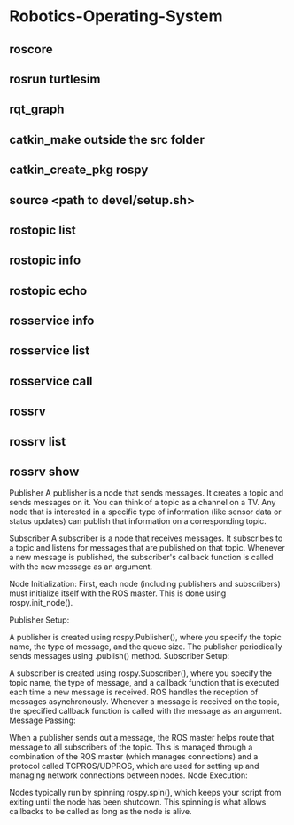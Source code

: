 # Robotics-Operating-System


## roscore
## rosrun turtlesim
## rqt_graph
## catkin_make outside the src folder
## catkin_create_pkg <name> rospy
## source <path to devel/setup.sh>
## rostopic list
## rostopic info <name>
## rostopic echo
## rosservice info <name>
## rosservice list
## rosservice call <name>
## rossrv
## rossrv list
## rossrv show <name>

Publisher
A publisher is a node that sends messages. It creates a topic and sends messages on it. You can think of a topic as a channel on a TV. Any node that is interested in a specific type of information (like sensor data or status updates) can publish that information on a corresponding topic.

Subscriber
A subscriber is a node that receives messages. It subscribes to a topic and listens for messages that are published on that topic. Whenever a new message is published, the subscriber's callback function is called with the new message as an argument.

Node Initialization: First, each node (including publishers and subscribers) must initialize itself with the ROS master. This is done using rospy.init_node().

Publisher Setup:

A publisher is created using rospy.Publisher(), where you specify the topic name, the type of message, and the queue size.
The publisher periodically sends messages using .publish() method.
Subscriber Setup:

A subscriber is created using rospy.Subscriber(), where you specify the topic name, the type of message, and a callback function that is executed each time a new message is received.
ROS handles the reception of messages asynchronously. Whenever a message is received on the topic, the specified callback function is called with the message as an argument.
Message Passing:

When a publisher sends out a message, the ROS master helps route that message to all subscribers of the topic.
This is managed through a combination of the ROS master (which manages connections) and a protocol called TCPROS/UDPROS, which are used for setting up and managing network connections between nodes.
Node Execution:

Nodes typically run by spinning rospy.spin(), which keeps your script from exiting until the node has been shutdown. This spinning is what allows callbacks to be called as long as the node is alive.

